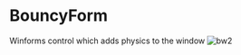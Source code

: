 # BouncyForm
Winforms control which adds physics to the window
![bw2](https://user-images.githubusercontent.com/31547542/134815101-6660fada-9cb4-4212-9941-be0d18d7a1af.gif)

